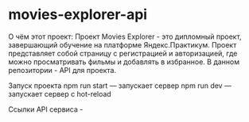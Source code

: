 # movies-explorer-api

О чём этот проект:
Проект Movies Explorer - это дипломный проект, завершающий обучение на платформе Яндекс.Практикум. Проект представляет собой страницу с регистрацией и авторизацией, где можно просматривать фильмы и добавлять в избранное. В данном репозитории - API для проекта.

Запуск проекта
npm run start — запускает сервер
npm run dev — запускает сервер с hot-reload

Ссылки
API сервиса - 
